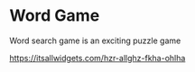 # Word Game

Word search game  is an exciting puzzle game

https://itsallwidgets.com/hzr-allghz-fkha-ohlha
